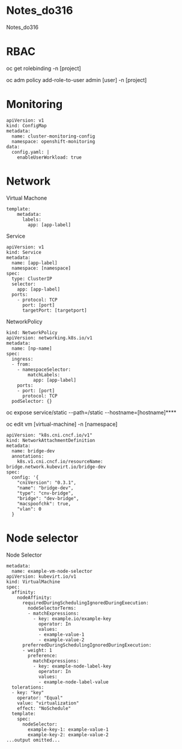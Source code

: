 # Notes_do316
Notes_do316

# RBAC

oc get rolebinding -n [project]

oc adm policy add-role-to-user admin [user] -n [project]


# Monitoring

```ConfigMap
apiVersion: v1
kind: ConfigMap
metadata:
  name: cluster-monitoring-config
  namespace: openshift-monitoring
data:
  config.yaml: |
    enableUserWorkload: true
```


# Network

Virtual Machone

```virtualMachine
template:
    metadata:
      labels:
        app: [app-label]
```

Service

```service
apiVersion: v1
kind: Service
metadata:
  name: [app-label]
  namespace: [namespace]
spec:
  type: ClusterIP
  selector:
    app: [app-label]
  ports:
    - protocol: TCP
      port: [port]
      targetPort: [targetport]
```

NetworkPolicy

```service
kind: NetworkPolicy
apiVersion: networking.k8s.io/v1
metadata:
  name: [np-name]
spec:
  ingress:
  - from:
    - namespaceSelector:
        matchLabels:
          app: [app-label]
    ports:
    - port: [port]
      protocol: TCP
  podSelector: {}
```

oc expose service/static --path=/static --hostname=[hostname]****

oc edit vm [virtual-machine] -n [namespace]

```ǹetwork
apiVersion: "k8s.cni.cncf.io/v1"
kind: NetworkAttachmentDefinition
metadata:
  name: bridge-dev  
  annotations:
    k8s.v1.cni.cncf.io/resourceName: bridge.network.kubevirt.io/bridge-dev 
spec:
  config: '{
    "cniVersion": "0.3.1",
    "name": "bridge-dev",  
    "type": "cnv-bridge",  
    "bridge": "dev-bridge", 
    "macspoofchk": true, 
    "vlan": 0 
  }
```
# Node selector

Node Selector
```
metadata:
  name: example-vm-node-selector
apiVersion: kubevirt.io/v1
kind: VirtualMachine
spec:
  affinity:
    nodeAffinity:
      requiredDuringSchedulingIgnoredDuringExecution:
        nodeSelectorTerms:
        - matchExpressions:
          - key: example.io/example-key
            operator: In
            values:
            - example-value-1
            - example-value-2
      preferredDuringSchedulingIgnoredDuringExecution:
      - weight: 1
        preference:
          matchExpressions:
          - key: example-node-label-key
            operator: In
            values:
            - example-node-label-value
  tolerations:
  - key: "key"
    operator: "Equal"
    value: "virtualization"
    effect: "NoSchedule"
  template:
    spec:
      nodeSelector:
        example-key-1: example-value-1
        example-key-2: example-value-2
...output omitted...
